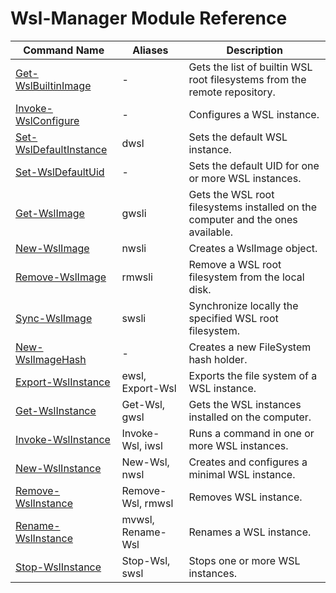 <!-- cSpell: disable -->
# Wsl-Manager Module Reference

| Command Name | Aliases | Description |
|--------------|---------|-------------|
| [Get-WslBuiltinImage](get-wsl-builtin-image.md) | - | Gets the list of builtin WSL root filesystems from the remote repository. |
| [Invoke-WslConfigure](invoke-wsl-configure.md) | - | Configures a WSL instance. |
| [Set-WslDefaultInstance](set-wsl-default-instance.md) | dwsl | Sets the default WSL instance. |
| [Set-WslDefaultUid](set-wsl-default-uid.md) | - | Sets the default UID for one or more WSL instances. |
| [Get-WslImage](get-wsl-image.md) | gwsli | Gets the WSL root filesystems installed on the computer and the ones available. |
| [New-WslImage](new-wsl-image.md) | nwsli | Creates a WslImage object. |
| [Remove-WslImage](remove-wsl-image.md) | rmwsli | Remove a WSL root filesystem from the local disk. |
| [Sync-WslImage](sync-wsl-image.md) | swsli | Synchronize locally the specified WSL root filesystem. |
| [New-WslImageHash](new-wsl-image-hash.md) | - | Creates a new FileSystem hash holder. |
| [Export-WslInstance](export-wsl-instance.md) | ewsl, Export-Wsl | Exports the file system of a WSL instance. |
| [Get-WslInstance](get-wsl-instance.md) | Get-Wsl, gwsl | Gets the WSL instances installed on the computer. |
| [Invoke-WslInstance](invoke-wsl-instance.md) | Invoke-Wsl, iwsl | Runs a command in one or more WSL instances. |
| [New-WslInstance](new-wsl-instance.md) | New-Wsl, nwsl | Creates and configures a minimal WSL instance. |
| [Remove-WslInstance](remove-wsl-instance.md) | Remove-Wsl, rmwsl | Removes WSL instance. |
| [Rename-WslInstance](rename-wsl-instance.md) | mvwsl, Rename-Wsl | Renames a WSL instance. |
| [Stop-WslInstance](stop-wsl-instance.md) | Stop-Wsl, swsl | Stops one or more WSL instances. |
